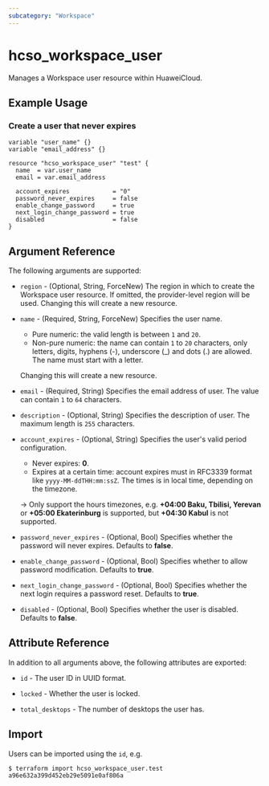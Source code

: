 ```yaml
---
subcategory: "Workspace"
---
```


# hcso_workspace_user

Manages a Workspace user resource within HuaweiCloud.

## Example Usage

### Create a user that never expires

```hcl
variable "user_name" {}
variable "email_address" {}

resource "hcso_workspace_user" "test" {
  name  = var.user_name
  email = var.email_address

  account_expires            = "0"
  password_never_expires     = false
  enable_change_password     = true
  next_login_change_password = true
  disabled                   = false
}
```

## Argument Reference

The following arguments are supported:

* `region` - (Optional, String, ForceNew) The region in which to create the Workspace user resource.
  If omitted, the provider-level region will be used. Changing this will create a new resource.

* `name` - (Required, String, ForceNew) Specifies the user name.
  + Pure numeric: the valid length is between `1` and `20`.
  + Non-pure numeric: the name can contain `1` to `20` characters, only letters, digits, hyphens (-), underscore (_) and
  dots (.) are allowed. The name must start with a letter.

  Changing this will create a new resource.

* `email` - (Required, String) Specifies the email address of user. The value can contain `1` to `64` characters.

* `description` - (Optional, String) Specifies the description of user. The maximum length is `255` characters.

* `account_expires` - (Optional, String) Specifies the user's valid period configuration.
  + Never expires: **0**.
  + Expires at a certain time: account expires must in RFC3339 format like `yyyy-MM-ddTHH:mm:ssZ`.
    The times is in local time, depending on the timezone.

  -> Only support the hours timezones, e.g. **+04:00 Baku, Tbilisi, Yerevan** or **+05:00 Ekaterinburg** is supported,
     but **+04:30 Kabul** is not supported.

* `password_never_expires` - (Optional, Bool) Specifies whether the password will never expires.
  Defaults to **false**.

* `enable_change_password` - (Optional, Bool) Specifies whether to allow password modification.
  Defaults to **true**.

* `next_login_change_password` - (Optional, Bool) Specifies whether the next login requires a password reset.
  Defaults to **true**.

* `disabled` - (Optional, Bool) Specifies whether the user is disabled.
  Defaults to **false**.

## Attribute Reference

In addition to all arguments above, the following attributes are exported:

* `id` - The user ID in UUID format.

* `locked` - Whether the user is locked.

* `total_desktops` - The number of desktops the user has.

## Import

Users can be imported using the `id`, e.g.

```
$ terraform import hcso_workspace_user.test a96e632a399d452eb29e5091e0af806a
```
